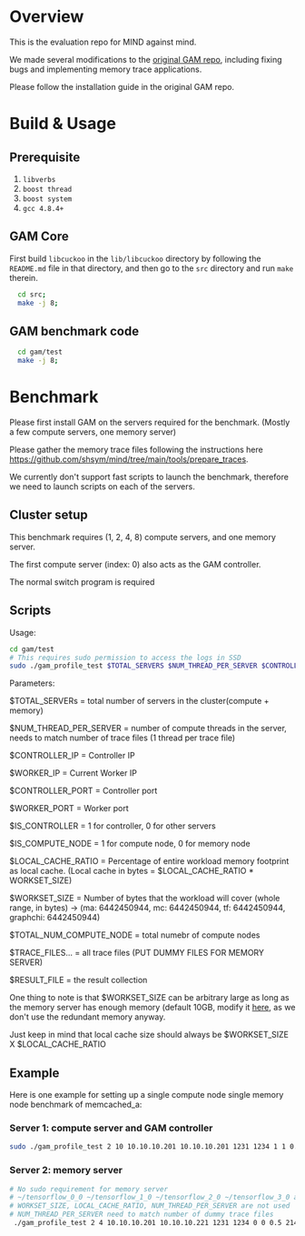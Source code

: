 # Overview
 
 This is the evaluation repo for MIND against mind. 
 
 We made several modifications to the [original GAM repo](https://github.com/ooibc88/gam), including fixing bugs and implementing memory trace applications.
 
 Please follow the installation guide in the original GAM repo.



# Build & Usage
## Prerequisite
1. `libverbs`
2. `boost thread`
3. `boost system`
4. `gcc 4.8.4+`

## GAM Core
First build `libcuckoo` in the `lib/libcuckoo` directory by following the
`README.md` file in that directory, and then go to the `src` directory and run `make`
therein.
```bash
  cd src;
  make -j 8;
```

## GAM benchmark code
```bash
  cd gam/test
  make -j 8;
```

# Benchmark

Please first install GAM on the servers required for the benchmark. (Mostly a few compute servers, one memory server)


Please gather the memory trace files following the instructions here https://github.com/shsym/mind/tree/main/tools/prepare_traces.

We currently don't support fast scripts to launch the benchmark, therefore we need to launch scripts on each of the servers.

## Cluster setup

This benchmark requires (1, 2, 4, 8) compute servers, and one memory server.

The first compute server (index: 0) also acts as the GAM controller.

The normal switch program is required

## Scripts
Usage:
```bash
cd gam/test
# This requires sudo permission to access the logs in SSD
sudo ./gam_profile_test $TOTAL_SERVERS $NUM_THREAD_PER_SERVER $CONTROLLER_IP $WORKER_IP $CONTROLLER_PORT $WORKER_PORT $IS_CONTROLLER $IS_COMPUTE_NODE LOCAL_CACHE_RATIO $WORKSET_SIZE $TOTAL_NUM_COMPUTE_NODE $TRACE_FILES.... &> $RESULT_FILE
```

Parameters:

$TOTAL_SERVERs = total number of servers in the cluster(compute + memory)

$NUM_THREAD_PER_SERVER = number of compute threads in the server, needs to match number of trace files (1 thread per trace file)

$CONTROLLER_IP = Controller IP

$WORKER_IP = Current Worker IP

$CONTROLLER_PORT = Controller port

$WORKER_PORT = Worker port

$IS_CONTROLLER = 1 for controller, 0 for other servers

$IS_COMPUTE_NODE = 1 for compute node, 0 for memory node

$LOCAL_CACHE_RATIO = Percentage of entire workload memory footprint as local cache. (Local cache in bytes = $LOCAL_CACHE_RATIO * WORKSET_SIZE)

$WORKSET_SIZE = Number of bytes that the workload will cover (whole range, in bytes) -> (ma: 6442450944, mc: 6442450944, tf: 6442450944, graphchi: 6442450944)

$TOTAL_NUM_COMPUTE_NODE = total numebr of compute nodes

$TRACE_FILES... = all trace files (PUT DUMMY FILES FOR MEMORY SERVER)

$RESULT_FILE = the result collection


One thing to note is that $WORKSET_SIZE can be arbitrary large as long as the memory server has enough memory (default 10GB, modify it [here](https://github.com/charles-typ/mind_ae_gam/blob/132aec5fc4cd035670dcc749b4e9ea51c3597cb5/test/gam_profile_test.cc#L551), as we don't use the redundant memory anyway. 

Just keep in mind that local cache size should always be $WORKSET_SIZE X $LOCAL_CACHE_RATIO

## Example
Here is one example for setting up a single compute node single memory node benchmark of memcached_a:

### Server 1: compute server and GAM controller
```bash
sudo ./gam_profile_test 2 10 10.10.10.201 10.10.10.201 1231 1234 1 1 0.083 6442450944 1 /memcached_a/memcached_a_0_0 /memcached_a/memcached_a_1_0 /memcached_a/memcached_a_2_0 /memcached_a/memcached_a_3_0 /memcached_a/memcached_a_4_0 /memcached_a/memcached_a_5_0 /memcached_a/memcached_a_6_0 /memcached_a/memcached_a_7_0 /memcached_a/memcached_a_8_0 /memcached_a/memcached_a_9_0 &> 1C_1M_10T_512MB_memcached_a
```
### Server 2: memory server
```bash
# No sudo requirement for memory server
# ~/tensorflow_0_0 ~/tensorflow_1_0 ~/tensorflow_2_0 ~/tensorflow_3_0 are just dummy files
# WORKSET_SIZE, LOCAL_CACHE_RATIO, NUM_THREAD_PER_SERVER are not used
# NUM_THREAD_PER_SERVER need to match number of dummy trace files
 ./gam_profile_test 2 4 10.10.10.201 10.10.10.221 1231 1234 0 0 0.5 2147483648 1 ~/tensorflow_0_0 ~/tensorflow_1_0 ~/tensorflow_2_0 ~/tensorflow_3_0
 ```

